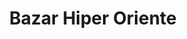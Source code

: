 ---
title: "Bazar Hiper Oriente"
url: /xirivella/bazar-hiper-oriente/
shop: tienda de variedades
---